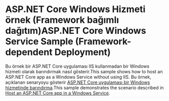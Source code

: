 # <a name="aspnet-core-windows-service-sample-framework-dependent-deployment"></a><span data-ttu-id="6e585-101">ASP.NET Core Windows Hizmeti örnek (Framework bağımlı dağıtım)</span><span class="sxs-lookup"><span data-stu-id="6e585-101">ASP.NET Core Windows Service Sample (Framework-dependent Deployment)</span></span>

<span data-ttu-id="6e585-102">Bu örnek bir ASP.NET Core uygulaması IIS kullanmadan bir Windows hizmeti olarak barındırmak nasıl gösterir.</span><span class="sxs-lookup"><span data-stu-id="6e585-102">This sample shows how to host an ASP.NET Core app as a Windows Service without using IIS.</span></span> <span data-ttu-id="6e585-103">Bu örnek, açıklanan senaryoyu gösterir [ASP.NET Core uygulaması bir Windows hizmetinde barındırma](https://docs.microsoft.com/aspnet/core/host-and-deploy/windows-service).</span><span class="sxs-lookup"><span data-stu-id="6e585-103">This sample demonstrates the scenario described in [Host an ASP.NET Core app in a Windows Service](https://docs.microsoft.com/aspnet/core/host-and-deploy/windows-service).</span></span>
